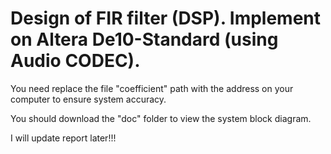 # Design of FIR filter (DSP). Implement on Altera De10-Standard (using Audio CODEC). 

You need replace the file "coefficient" path with the address on your computer to ensure system accuracy.

You should download the "doc" folder to view the system block diagram. 

I will update report later!!!
